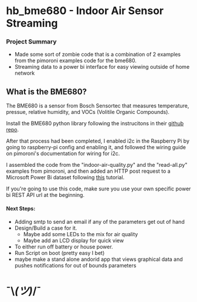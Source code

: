 # hb_bme680 - Indoor Air Sensor Streaming

### Project Summary
* Made some sort of zombie code that is a combination of 2 examples from the pimoroni examples code for the bme680.
* Streaming data to a power bi interface for easy viewing outside of home network

## What is the BME680?
The BME680 is a sensor from Bosch Sensortec that measures temperature, pressue, relative humidity, and VOCs (Volitile Organic Compounds).

Install the BME680 python library following the instrucitons in their [github repo](https://github.com/pimoroni/bme680). 

After that process had been completed, I enabled i2c in the Raspberry Pi by going to raspberry-pi config and enabling it, and followed the wiring guide on pimoroni's documentation for wiring for i2c. 

I assembled the code from the "indoor-air-quality.py" and the "read-all.py" examples from pimoroni, and then added an HTTP post request to a Microsoft Power Bi dataset following [this](https://powerbi.microsoft.com/en-us/blog/using-power-bi-real-time-dashboards-to-display-iot-sensor-data-a-step-by-step-tutorial/) tutorial. 

If you're going to use this code, make sure you use your own specific power bi REST API url at the beginning. 




#### Next Steps: 
* Adding smtp to send an email if any of the parameters get out of hand
* Design/Build a case for it.
	* Maybe add some LEDs to the mix for air quality
	* Maybe add an LCD display for quick view
* To either run off battery or house power.
* Run Script on boot (pretty easy I bet)
* maybe make a stand alone andorid app that views graphical data and pushes notifications for out of bounds parameters

# ¯\\_(ツ)_/¯
